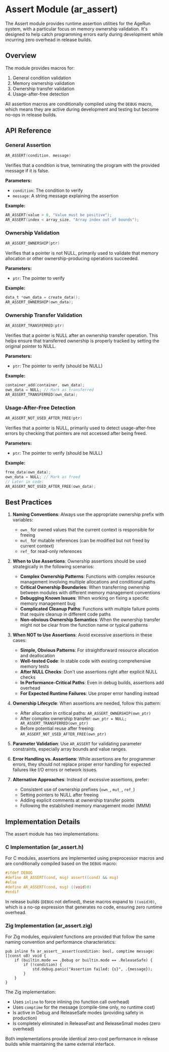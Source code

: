 # Assert Module (ar_assert)

The Assert module provides runtime assertion utilities for the AgeRun system, with a particular focus on memory ownership validation. It's designed to help catch programming errors early during development while incurring zero overhead in release builds.

## Overview

The module provides macros for:

1. General condition validation
2. Memory ownership validation
3. Ownership transfer validation
4. Usage-after-free detection

All assertion macros are conditionally compiled using the `DEBUG` macro, which means they are active during development and testing but become no-ops in release builds.

## API Reference

### General Assertion

```c
AR_ASSERT(condition, message)
```

Verifies that a condition is true, terminating the program with the provided message if it is false.

**Parameters:**
- `condition`: The condition to verify
- `message`: A string message explaining the assertion

**Example:**
```c
AR_ASSERT(value > 0, "Value must be positive");
AR_ASSERT(index < array_size, "Array index out of bounds");
```

### Ownership Validation

```c
AR_ASSERT_OWNERSHIP(ptr)
```

Verifies that a pointer is not NULL, primarily used to validate that memory allocation or other ownership-producing operations succeeded.

**Parameters:**
- `ptr`: The pointer to verify

**Example:**
```c
data_t *own_data = create_data();
AR_ASSERT_OWNERSHIP(own_data);
```

### Ownership Transfer Validation

```c
AR_ASSERT_TRANSFERRED(ptr)
```

Verifies that a pointer is NULL after an ownership transfer operation. This helps ensure that transferred ownership is properly tracked by setting the original pointer to NULL.

**Parameters:**
- `ptr`: The pointer to verify (should be NULL)

**Example:**
```c
container_add(container, own_data);
own_data = NULL; // Mark as transferred
AR_ASSERT_TRANSFERRED(own_data);
```

### Usage-After-Free Detection

```c
AR_ASSERT_NOT_USED_AFTER_FREE(ptr)
```

Verifies that a pointer is NULL, primarily used to detect usage-after-free errors by checking that pointers are not accessed after being freed.

**Parameters:**
- `ptr`: The pointer to verify (should be NULL)

**Example:**
```c
free_data(own_data);
own_data = NULL; // Mark as freed
// Later in code:
AR_ASSERT_NOT_USED_AFTER_FREE(own_data);
```

## Best Practices

1. **Naming Conventions**: Always use the appropriate ownership prefix with variables:
   - `own_` for owned values that the current context is responsible for freeing
   - `mut_` for mutable references (can be modified but not freed by current context)
   - `ref_` for read-only references

2. **When to Use Assertions**: Ownership assertions should be used strategically in the following scenarios:
   - **Complex Ownership Patterns**: Functions with complex resource management involving multiple allocations and conditional paths
   - **Critical Ownership Boundaries**: When transferring ownership between modules with different memory management conventions
   - **Debugging Known Issues**: When working on fixing a specific memory management bug
   - **Complicated Cleanup Paths**: Functions with multiple failure points that require cleanup in different code paths
   - **Non-obvious Ownership Semantics**: When the ownership transfer might not be clear from the function name or typical patterns

3. **When NOT to Use Assertions**: Avoid excessive assertions in these cases:
   - **Simple, Obvious Patterns**: For straightforward resource allocation and deallocation
   - **Well-tested Code**: In stable code with existing comprehensive memory tests
   - **After NULL Checks**: Don't use assertions right after explicit NULL checks
   - **In Performance-Critical Paths**: Even in debug builds, assertions add overhead
   - **For Expected Runtime Failures**: Use proper error handling instead

4. **Ownership Lifecycle**: When assertions are needed, follow this pattern:
   - After allocation in critical paths: `AR_ASSERT_OWNERSHIP(own_ptr)`
   - After complex ownership transfer: `own_ptr = NULL; AR_ASSERT_TRANSFERRED(own_ptr)`
   - Before potential reuse after freeing: `AR_ASSERT_NOT_USED_AFTER_FREE(own_ptr)`

5. **Parameter Validation**: Use `AR_ASSERT` for validating parameter constraints, especially array bounds and value ranges.

6. **Error Handling vs. Assertions**: While assertions are for programmer errors, they should not replace proper error handling for expected failures like I/O errors or network issues.

7. **Alternative Approaches**: Instead of excessive assertions, prefer:
   - Consistent use of ownership prefixes (`own_`, `mut_`, `ref_`)
   - Setting pointers to NULL after freeing
   - Adding explicit comments at ownership transfer points
   - Following the established memory management model (MMM)

## Implementation Details

The assert module has two implementations:

### C Implementation (ar_assert.h)

For C modules, assertions are implemented using preprocessor macros and are conditionally compiled based on the `DEBUG` macro:

```c
#ifdef DEBUG
#define AR_ASSERT(cond, msg) assert((cond) && msg)
#else
#define AR_ASSERT(cond, msg) ((void)0)
#endif
```

In release builds (`DEBUG` not defined), these macros expand to `((void)0)`, which is a no-op expression that generates no code, ensuring zero runtime overhead.

### Zig Implementation (ar_assert.zig)

For Zig modules, equivalent functions are provided that follow the same naming convention and performance characteristics:

```zig
pub inline fn ar_assert__assert(condition: bool, comptime message: []const u8) void {
    if (builtin.mode == .Debug or builtin.mode == .ReleaseSafe) {
        if (!condition) {
            std.debug.panic("Assertion failed: {s}", .{message});
        }
    }
}
```

The Zig implementation:
- Uses `inline` to force inlining (no function call overhead)
- Uses `comptime` for the message (compile-time only, no runtime cost)
- Is active in Debug and ReleaseSafe modes (providing safety in production)
- Is completely eliminated in ReleaseFast and ReleaseSmall modes (zero overhead)

Both implementations provide identical zero-cost performance in release builds while maintaining the same external interface.